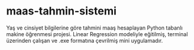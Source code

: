 # maas-tahmin-sistemi
Yaş ve cinsiyet bilgilerine göre tahmini maaş hesaplayan Python tabanlı makine öğrenmesi projesi. Linear Regression modeliyle eğitilmiş, terminal üzerinden çalışan ve .exe formatına çevrilmiş mini uygulamadır.
